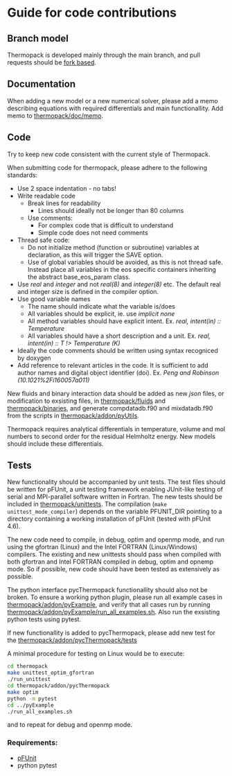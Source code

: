 # Guide for code contributions

## Branch model

Thermopack is developed mainly through the main branch, and pull requests should
be [fork based](https://help.github.com/articles/using-pull-requests/).

## Documentation

When adding a new model or a new numerical solver, please add a memo describing equations with required differentials and main functionallity. Add memo to [thermopack/doc/memo](https://github.com/thermotools/thermopack/tree/main/doc/memo).

## Code

Try to keep new code consistent with the current style of Thermopack.

When submitting code for thermopack, please adhere to the following standards:

- Use 2 space indentation - no tabs!
- Write readable code
    - Break lines for readability
        - Lines should ideally not be longer than 80 columns
    - Use comments:
        - For complex code that is difficult to understand
        - Simple code does not need comments
- Thread safe code:
    - Do not initialize method (function or subroutine) variables at declaration, as this will trigger the SAVE option.
    - Use of global variables should be avoided, as this is not thread safe. Instead place all variables in the eos specific containers inheriting the abstract base_eos_param class.
- Use *real* and *integer* and not *real(8)* and *integer(8)* etc. The default real and integer size is defined in the compiler option.
- Use good variable names
    - The name should indicate what the variable is/does
    - All variables should be explicit, ie. use *implicit none*
    - All method variables should have explicit intent. Ex. *real, intent(in) :: Temperature*
    - All variables should have a short description and a unit. Ex. *real, intent(in) :: T !> Temperature (K)*
- Ideally the code comments should be written using syntax recogniced by doxygen
- Add reference to relevant articles in the code. It is sufficient to add author names and digital object identifier (doi). Ex. *Peng and Robinson (10.1021%2Fi160057a011)*


New fluids and binary interaction data should be added as new *json* files, or modification to exsisting files, in [thermopack/fluids](https://github.com/thermotools/thermopack/tree/main/fluids) and [thermopack/binaries](https://github.com/thermotools/thermopack/main/tree/binaries), and generate compdatadb.f90 and mixdatadb.f90 from the scripts in [thermopack/addon/pyUtils](https://github.com/thermotools/thermopack/tree/main/pyUtils).

Thermopack requires analytical differentials in temperature, volume and mol numbers to second order for the residual Helmholtz energy. New models should include these differentials.

## Tests

New functionality should be accompanied by unit tests. The test files should be written for pFUnit, a unit testing framework enabling JUnit-like testing of serial and MPI-parallel software written in Fortran. The new tests should be included in [thermopack/unittests](https://github.com/thermotools/thermopack/tree/main/unittest). The compilation (`make unittest_mode_compiler`) depends on the variable PFUNIT_DIR pointing to a directory containing a working installation of pFUnit (tested with pFUnit 4.6).

The new code need to compile, in debug, optim and openmp mode, and run using the gfortran (Linux) and the Intel FORTRAN (Linux/Windows) compilers. The existing and new unittests should pass when compiled with both gfortran and Intel FORTRAN compiled in debug, optim and opnemp mode. So if possible, new code should have been tested as extensively as possible.

The python interface pycThermopack functionallity should also not be broken. To ensure a working python plugin, please run all example cases in [thermopack/addon/pyExample](https://github.com/thermotools/thermopack/tree/main/addon/pyExample), and verify that all cases run by running [thermopack/addon/pyExample/run_all_examples.sh](https://github.com/thermotools/thermopack/tree/main/addon/pyExample/run_all_examples.sh). Also run the exsisting python tests using pytest.

If new functionallity is added to pycThermopack, please add new test for the [thermopack/addon/pycThermopack/tests](https://github.com/thermotools/thermopack/tree/main/addon/pycThermopack/tests)

A minimal procedure for testing on Linux would be to execute:
```bash
cd thermopack
make unittest_optim_gfortran
./run_unittest
cd thermopack/addon/pycThermopack
make optim
python -m pytest
cd ../pyExample
./run_all_examples.sh
```
and to repeat for debug and openmp mode.

### Requirements:
- [pFUnit](https://github.com/Goddard-Fortran-Ecosystem/pFUnit)
- python pytest
